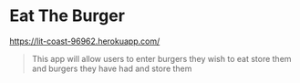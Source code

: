 # Eat The Burger

https://lit-coast-96962.herokuapp.com/


> This app will allow users to enter burgers they wish to eat store them and burgers they have had and store them 

